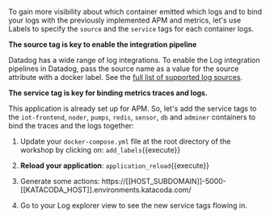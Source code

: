 To gain more visibility about which container emitted which logs and to bind your logs with the previously implemented APM and metrics, let's use Labels to specify the `source` and the `service` tags for each container logs.

**The source tag is key to enable the integration pipeline**

Datadog has a wide range of log integrations. To enable the Log integration pipelines in Datadog, pass the source name as a value for the source attribute with a docker label. See the [full list of supported log sources](https://docs.datadoghq.com/logs/guide/integration-pipeline-reference/).

**The service tag is key for binding metrics traces and logs.**

This application is already set up for APM. So, let's add the service tags to the `iot-frontend`, `noder`, `pumps`, `redis`, `sensor`, `db` and `adminer` containers to bind the traces and the logs together:

1. Update your `docker-compose.yml` file at the root directory of the workshop by clicking on: `add_labels`{{execute}}

2. **Reload your application**: `application_reload`{{execute}}

3. Generate some actions: https://[[HOST_SUBDOMAIN]]-5000-[[KATACODA_HOST]].environments.katacoda.com/

4. Go to your Log explorer view to see the new service tags flowing in.